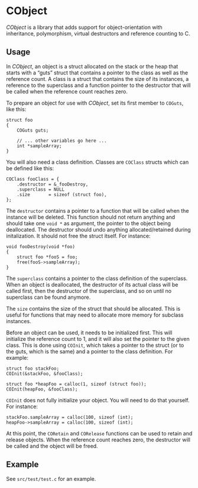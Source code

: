 CObject
=======

_CObject_ is a library that adds support for object-orientation with 
inheritance, polymorphism, virtual destructors and reference counting to C.

Usage
-----

In _CObject_, an object is a struct allocated on the stack or the heap that 
starts with a “guts” struct that contains a pointer to the class as well as the 
reference count. A class is a struct that contains the size of its instances, a 
reference to the superclass and a function pointer to the destructor that will 
be called when the reference count reaches zero.

To prepare an object for use with _CObject_, set its first member to `COGuts`, 
like this:

	struct foo
	{
		COGuts guts;

		// ... other variables go here ...
		int *sampleArray;
	}

You will also need a class definition. Classes are `COClass` structs which can 
be defined like this:

	COClass fooClass = {
		.destructor = &_fooDestroy,
		.superclass = NULL
		.size       = sizeof (struct foo),
	};

The `destructor` contains a pointer to a function that will be called when the 
instance will be deleted. This function should not return anything and should 
take one `void *` as argument, the pointer to the object being deallocated. The 
destructor should undo anything allocated/retained during initalization. It 
should not free the struct itself. For instance:

	void fooDestroy(void *foo)
	{
		struct foo *fooS = foo;
		free(fooS->sampleArray);
	}

The `superclass` contains a pointer to the class definition of the superclass. 
When an object is deallocated, the destructor of its actual class will be 
called first, then the destructor of the superclass, and so on until no 
superclass can be found anymore.

The `size` contains the size of the struct that should be allocated. This is 
useful for functions that may need to allocate more memory for subclass 
instances.

Before an object can be used, it needs to be initialized first. This will 
initialize the reference count to 1, and it will also set the pointer to the 
given class. This is done using `COInit`, which takes a pointer to the struct 
(or to the guts, which is the same) and a pointer to the class definition. For 
example:

	struct foo stackFoo;
	COInit(&stackFoo, &fooClass);

	struct foo *heapFoo = calloc(1, sizeof (struct foo));
	COInit(heapFoo, &fooClass);

`COInit` does not fully initialize your object. You will need to do that 
yourself. For instance:

	stackFoo.sampleArray = calloc(100, sizeof (int);
	heapFoo->sampleArray = calloc(100, sizeof (int);

At this point, the `CORetain` and `CORelease` functions can be used to retain
and release objects. When the reference count reaches zero, the destructor
will be called and the object will be freed.

Example
-------

See `src/test/test.c` for an example.
